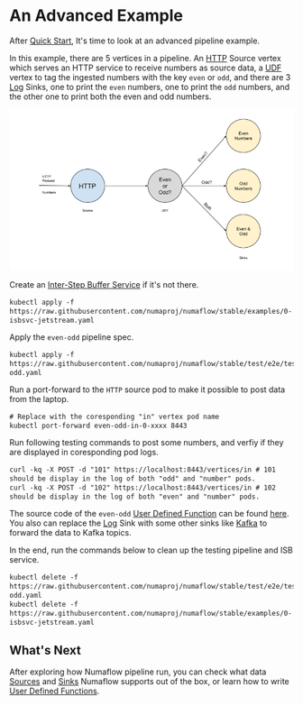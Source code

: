 # An Advanced Example

After [Quick Start](./quick-start.md), It's time to look at an advanced pipeline example.

In this example, there are 5 vertices in a pipeline. An [HTTP](./sources/http.md) Source vertex which serves an HTTP service to receive numbers as source data, a [UDF](./user-defined-functions.md) vertex to tag the ingested numbers with the key `even` or `odd`, and there are 3 [Log](./sinks/log.md) Sinks, one to print the `even` numbers, one to print the `odd` numbers, and the other one to print both the even and odd numbers.

![Pipeline Diagram](assets/even-odd.png)

Create an [Inter-Step Buffer Service](./inter-step-buffer-service.md) if it's not there.

```shell
kubectl apply -f https://raw.githubusercontent.com/numaproj/numaflow/stable/examples/0-isbsvc-jetstream.yaml
```

Apply the `even-odd` pipeline spec.

```shell
kubectl apply -f https://raw.githubusercontent.com/numaproj/numaflow/stable/test/e2e/testdata/even-odd.yaml
```

Run a port-forward to the `HTTP` source pod to make it possible to post data from the laptop.

```shell
# Replace with the coresponding "in" vertex pod name
kubectl port-forward even-odd-in-0-xxxx 8443
```

Run following testing commands to post some numbers, and verfiy if they are displayed in coresponding pod logs.

```shell
curl -kq -X POST -d "101" https://localhost:8443/vertices/in # 101 should be display in the log of both "odd" and "number" pods.
curl -kq -X POST -d "102" https://localhost:8443/vertices/in # 102 should be display in the log of both "even" and "number" pods.
```

The source code of the `even-odd` [User Defined Function](./user-defined-functions.md) can be found [here](https://github.com/numaproj/numaflow-go/tree/main/examples/function/evenodd). You also can replace the [Log](./sinks/log.md) Sink with some other sinks like [Kafka](./sinks/kafka.md) to forward the data to Kafka topics.

In the end, run the commands below to clean up the testing pipeline and ISB service.

```shell
kubectl delete -f https://raw.githubusercontent.com/numaproj/numaflow/stable/test/e2e/testdata/even-odd.yaml
kubectl delete -f https://raw.githubusercontent.com/numaproj/numaflow/stable/examples/0-isbsvc-jetstream.yaml
```

## What's Next

After exploring how Numaflow pipeline run, you can check what data [Sources](./sources/generator.md) and [Sinks](./sinks/kafka.md) Numaflow supports out of the box, or learn how to write [User Defined Functions](./user-defined-functions.md).
